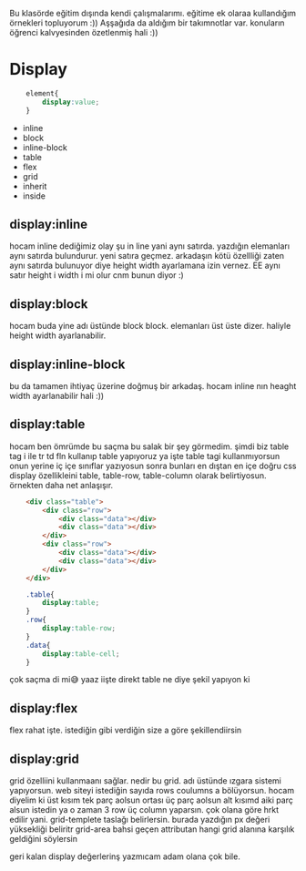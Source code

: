 Bu klasörde eğitim dışında kendi çalışmalarımı. eğitime ek olaraa kullandığım örnekleri topluyorum :))
Aşşağıda da aldığım bir takımnotlar var. konuların öğrenci kalvyesinden özetlenmiş hali :))

# Display

````css
    element{
        display:value;
    }
````
* inline
* block
* inline-block
* table
* flex
* grid
* inherit
* inside


## display:inline 
hocam inline dediğimiz olay şu in line yani aynı satırda.
yazdığın elemanları aynı satırda bulundurur. yeni satıra geçmez. arkadaşın kötü özellliği zaten aynı satırda bulunuyor diye 
height width ayarlamana izin vernez. EE aynı satır height i width i mi olur cnm bunun diyor :)

## display:block
hocam buda yine adı üstünde block block. elemanları üst üste dizer. haliyle height width ayarlanabilir.

## display:inline-block
bu da tamamen ihtiyaç üzerine doğmuş bir arkadaş. hocam inline nın heaght width ayarlanabilir hali :))

## display:table
hocam ben ömrümde bu saçma bu salak bir şey görmedim. şimdi biz table tag i ile tr td fln kullanıp table yapıyoruz ya
işte table tagi kullanmıyorsun onun  yerine iç içe sınıflar yazıyosun sonra bunları en dıştan en içe doğru css display özellikleini table, table-row, table-column olarak belirtiyosun. örnekten daha net anlaşışır.
```html
    <div class="table">
        <div class="row">
            <div class="data"></div>
            <div class="data"></div>
        </div>
        <div class="row">
            <div class="data"></div>
            <div class="data"></div>
        </div>
    </div>
```
```css
    .table{
        display:table;
    }
    .row{
        display:table-row;
    }
    .data{
        display:table-cell;
    }
```
çok saçma di mi😅 yaaz iişte direkt table ne diye şekil yapıyon ki

## display:flex
flex rahat işte. istediğin gibi verdiğin size a göre şekillendiirsin

## display:grid
grid özelliini kullanmaanı sağlar. nedir bu grid. adı üstünde ızgara sistemi yapıyorsun. web siteyi istediğin sayıda rows 
coulumns a bölüyorsun. 
hocam diyelim ki üst kısım tek parç aolsun ortası üç parç aolsun alt kısımd aiki parç alsun istedin ya o zaman 3 row üç column yaparsın. çok olana göre hrkt edilir yani. 
grid-templete taslağı belirlersin. burada yazdığın px değeri yüksekliği beliritr
grid-area bahsi geçen attributan hangi grid alanına karşılık geldiğini söylersin

geri kalan display değerlerinş yazmıcam adam olana çok bile.

